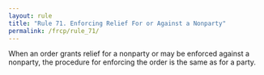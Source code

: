 ```yaml
---
layout: rule
title: "Rule 71. Enforcing Relief For or Against a Nonparty"
permalink: /frcp/rule_71/
---
```


When an order grants relief for a nonparty or may be enforced against a nonparty, the procedure for enforcing the order is the same as for a party.
